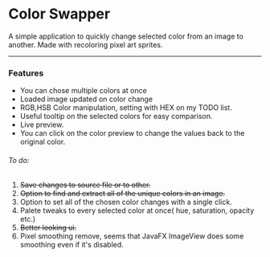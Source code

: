 # Color Swapper

A simple application to quickly change selected color from an image to another. Made with recoloring pixel art sprites.

---
### Features
- You can chose multiple colors at once
- Loaded image updated on color change
- RGB,HSB Color manipulation, setting with HEX on my TODO list.
- Useful tooltip on the selected colors for easy comparison.
- Live preview.
- You can click on the color preview to change the values back to the original color.

###### To do:
1. ~~Save changes to source file or to other.~~
2. ~~Option to find and extract all of the unique colors in an image.~~
3. Option to set all of the chosen color changes with a single click.
3. Palete tweaks to every selected color at once( hue, saturation, opacity etc.)
4. ~~Better looking ui.~~
5. Pixel smoothing remove, seems that JavaFX ImageView does some smoothing even if it's disabled.
